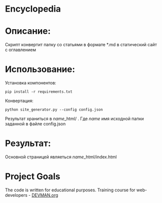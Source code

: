 # Encyclopedia

# Описание:

Скрипт конвертит папку со статьями в формате *.md в статический сайт с оглавлением

# Использование:

Установка компонентов:

    pip install -r requirements.txt

Конвертация:

    python site_generator.py --config config.json

Результат храниться в *name*_html/ . Где *name* имя исходной папки заданной в файле config.json

# Результат:

Основной страницей являеться *name*_html/index.html


# Project Goals

The code is written for educational purposes. Training course for web-developers - [DEVMAN.org](https://devman.org)
